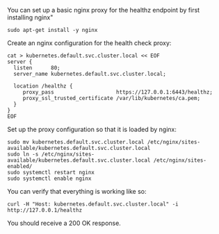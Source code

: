 You can set up a basic nginx proxy for the healthz endpoint by first installing nginx"

```
sudo apt-get install -y nginx
```

Create an nginx configuration for the health check proxy:

```
cat > kubernetes.default.svc.cluster.local << EOF
server {
  listen      80;
  server_name kubernetes.default.svc.cluster.local;

  location /healthz {
     proxy_pass                    https://127.0.0.1:6443/healthz;
     proxy_ssl_trusted_certificate /var/lib/kubernetes/ca.pem;
  }
}
EOF
```

Set up the proxy configuration so that it is loaded by nginx:

```
sudo mv kubernetes.default.svc.cluster.local /etc/nginx/sites-available/kubernetes.default.svc.cluster.local
sudo ln -s /etc/nginx/sites-available/kubernetes.default.svc.cluster.local /etc/nginx/sites-enabled/
sudo systemctl restart nginx
sudo systemctl enable nginx
```

You can verify that everything is working like so:

```
curl -H "Host: kubernetes.default.svc.cluster.local" -i http://127.0.0.1/healthz
```

You should receive a 200 OK response.
